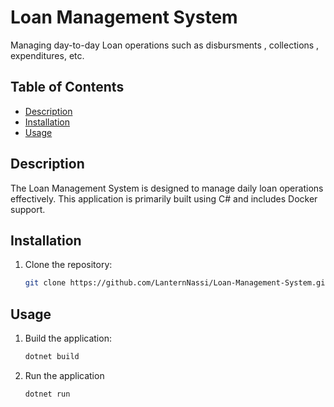 # Loan Management System

Managing day-to-day Loan operations such as disbursments , collections , expenditures, etc.

## Table of Contents
- [Description](#description)
- [Installation](#installation)
- [Usage](#usage)

## Description
The Loan Management System is designed to manage daily loan operations effectively. This application is primarily built using C# and includes Docker support.

## Installation
1. Clone the repository:
   ```sh
   git clone https://github.com/LanternNassi/Loan-Management-System.git
   ```
## Usage 
1. Build the application:
   ```sh
   dotnet build
   ```
2. Run the application
   ```sh
   dotnet run
   ```

